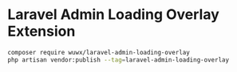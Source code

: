 Laravel Admin Loading Overlay Extension
======

```bash
composer require wuwx/laravel-admin-loading-overlay
php artisan vendor:publish --tag=laravel-admin-loading-overlay
```
